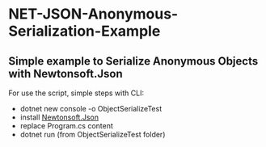 # NET-JSON-Anonymous-Serialization-Example
## Simple example to Serialize Anonymous Objects with Newtonsoft.Json

For use the script, simple steps with CLI:

- dotnet new console -o ObjectSerializeTest
- install [Newtonsoft.Json](https://www.nuget.org/packages/Newtonsoft.Json/)
- replace Program.cs content
- dotnet run (from ObjectSerializeTest folder)
